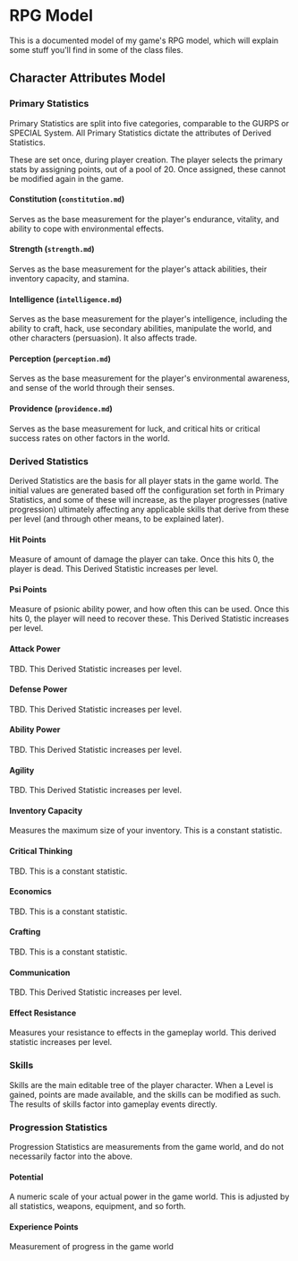 # RPG Model

This is a documented model of my game's RPG model, which will explain some stuff you'll find in some of the class files.

## Character Attributes Model

### Primary Statistics
Primary Statistics are split into five categories, comparable to the GURPS or SPECIAL System. All Primary Statistics dictate the attributes of Derived Statistics.

These are set once, during player creation. The player selects the primary stats by assigning points, out of a pool of 20. Once assigned, these cannot be modified again in the game.

#### Constitution (`constitution.md`)
Serves as the base measurement for the player's endurance, vitality, and ability to cope with environmental effects.

#### Strength (`strength.md`)
Serves as the base measurement for the player's attack abilities, their inventory capacity, and stamina.

#### Intelligence (`intelligence.md`)
Serves as the base measurement for the player's intelligence, including the ability to craft, hack, use secondary abilities, manipulate the world, and other characters (persuasion). It also affects trade.

#### Perception (`perception.md`)
Serves as the base measurement for the player's environmental awareness, and sense of the world through their senses.

#### Providence (`providence.md`)
Serves as the base measurement for luck, and critical hits or critical success rates on other factors in the world.

### Derived Statistics
Derived Statistics are the basis for all player stats in the game world. The initial values are generated based off the configuration set forth in Primary Statistics, and some of these will increase, as the player progresses (native progression) ultimately affecting any applicable skills that derive from these per level (and through other means, to be explained later).

#### Hit Points
Measure of amount of damage the player can take. Once this hits 0, the player is dead. This Derived Statistic increases per level.

#### Psi Points
Measure of psionic ability power, and how often this can be used. Once this hits 0, the player will need to recover these. This Derived Statistic increases per level.

#### Attack Power
TBD. This Derived Statistic increases per level.

#### Defense Power
TBD. This Derived Statistic increases per level.

#### Ability Power
TBD. This Derived Statistic increases per level.

#### Agility
TBD. This Derived Statistic increases per level.

#### Inventory Capacity
Measures the maximum size of your inventory. This is a constant statistic.

#### Critical Thinking
TBD. This is a constant statistic.

#### Economics
TBD. This is a constant statistic.

#### Crafting
TBD. This is a constant statistic.

#### Communication
TBD. This Derived Statistic increases per level.

#### Effect Resistance
Measures your resistance to effects in the gameplay world. This derived statistic increases per level.

### Skills
Skills are the main editable tree of the player character. When a Level is gained, points are made available, and the skills can be modified as such. The results of skills factor into gameplay events directly.

### Progression Statistics
Progression Statistics are measurements from the game world, and do not necessarily factor into the above.

#### Potential
A numeric scale of your actual power in the game world. This is adjusted by all statistics, weapons, equipment, and so forth.

#### Experience Points
Measurement of progress in the game world
